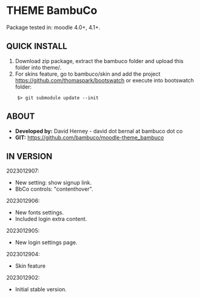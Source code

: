 # THEME BambuCo #

Package tested in: moodle 4.0+, 4.1+.

## QUICK INSTALL ##

1. Download zip package, extract the bambuco folder and upload this folder into theme/.
2. For skins feature, go to bambuco/skin and add the project https://github.com/thomaspark/bootswatch or execute into bootswatch folder:
```
    $> git submodule update --init
```

## ABOUT ##
- **Developed by:** David Herney - david dot bernal at bambuco dot co
- **GIT:** https://github.com/bambuco/moodle-theme_bambuco

## IN VERSION ##
2023012907:
- New setting: show signup link.
- BbCo controls: "contenthover".

2023012906:
- New fonts settings.
- Included login extra content.

2023012905:
- New login settings page.

2023012904:
- Skin feature

2023012902:
- Initial stable version.
